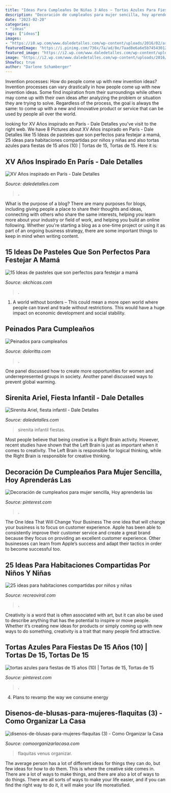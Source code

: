 ```yaml
---
title: "Ideas Para Cumpleaños De Niñas 3 Años ~ Tortas Azules Para Fiestas De 15 Años (10)"
description: "Decoración de cumpleaños para mujer sencilla, hoy aprenderás las"
date: "2023-02-20"
categories:
- "ideas"
tags: ["ideas"]
images:
- "https://i0.wp.com/www.daledetalles.com/wp-content/uploads/2016/02/ariel2.jpg"
featuredImage: "https://i.pinimg.com/736x/7a/ad/8e/7aad8e6a6e5b745430120eadb04b0e56.jpg"
featured_image: "https://i2.wp.com/www.daledetalles.com/wp-content/uploads/2016/01/paris3.jpg"
image: "https://i2.wp.com/www.daledetalles.com/wp-content/uploads/2016/01/paris3.jpg"
ShowToc: true
author: "Darlene Schamberger"
---
```



Invention processes: How do people come up with new invention ideas?
Invention processes can vary drastically in how people come up with new invention ideas. Some find inspiration from their surroundings while others may come up with their own ideas after analyzing the problem or situation they are trying to solve. Regardless of the process, the goal is always the same: to come up with a new and innovative product or service that can be used by people all over the world.

	

		
looking for XV Años inspirado en París - Dale Detalles you've visit to the right web. We have 8 Pictures about XV Años inspirado en París - Dale Detalles like 15 Ideas de pasteles que son perfectos para festejar a mamá, 25 ideas para habitaciones compartidas por niños y niñas and also tortas azules para fiestas de 15 años (10) | Tortas de 15, Tortas de 15. Here it is:
		
    
## XV Años Inspirado En París - Dale Detalles

<img loading=lazy src="https://i2.wp.com/www.daledetalles.com/wp-content/uploads/2016/01/paris3.jpg" onerror="this.onerror=null;this.src='https://tse1.mm.bing.net/th?id=OIP.ITHNRmXNnJHxYuKB1Yt3uwHaJ4&amp;pid=15.1';" alt="XV Años inspirado en París - Dale Detalles">

_Source: daledetalles.com_

>. 

	

What is the purpose of a blog?
There are many purposes for blogs, including giving people a place to share their thoughts and ideas, connecting with others who share the same interests, helping you learn more about your industry or field of work, and helping you build an online following. Whether you're starting a blog as a one-time project or using it as part of an ongoing business strategy, there are some important things to keep in mind when writing content.

    
## 15 Ideas De Pasteles Que Son Perfectos Para Festejar A Mamá

<img loading=lazy src="https://www.okchicas.com/wp-content/uploads/2020/04/Pastel-13-525x700.jpg" onerror="this.onerror=null;this.src='https://tse3.mm.bing.net/th?id=OIP.2rSSXa4ndIcImQsalmfuOAHaJ4&amp;pid=15.1';" alt="15 Ideas de pasteles que son perfectos para festejar a mamá">

_Source: okchicas.com_

>. 

	

1. A world without borders – This could mean a more open world where people can travel and trade without restrictions. This would have a huge impact on economic development and social stability. 

    
## Peinados Para Cumpleaños

<img loading=lazy src="http://doloritta.com/images5/0217L/peinados-para-cumpleaos/peinados-para-cumpleaos-14_14.jpg" onerror="this.onerror=null;this.src='https://tse4.mm.bing.net/th?id=OIP.oDqyzc5YVPjTwbPYox47EgAAAA&amp;pid=15.1';" alt="Peinados para cumpleaños">

_Source: doloritta.com_

>. 

	

One panel discussed how to create more opportunities for women and underrepresented groups in society. Another panel discussed ways to prevent global warming.

    
## Sirenita Ariel, Fiesta Infantil - Dale Detalles

<img loading=lazy src="https://i0.wp.com/www.daledetalles.com/wp-content/uploads/2016/02/ariel2.jpg" onerror="this.onerror=null;this.src='https://tse1.mm.bing.net/th?id=OIP.MshglVEArjMb_6M-VJKi4gHaNJ&amp;pid=15.1';" alt="Sirenita Ariel, fiesta infantil - Dale Detalles">

_Source: daledetalles.com_

>sirenita infantil fiestas. 

	

Most people believe that being creative is a Right Brain activity. However, recent studies have shown that the Left Brain is just as important when it comes to creativity. The Left Brain is responsible for logical thinking, while the Right Brain is responsible for creative thinking.

    
## Decoración De Cumpleaños Para Mujer Sencilla, Hoy Aprenderás Las

<img loading=lazy src="https://i.pinimg.com/736x/7a/ad/8e/7aad8e6a6e5b745430120eadb04b0e56.jpg" onerror="this.onerror=null;this.src='https://tse4.mm.bing.net/th?id=OIP.iuwsRGogL-Wnk2TCywGcqgAAAA&amp;pid=15.1';" alt="Decoración de cumpleaños para mujer sencilla, Hoy aprenderás las">

_Source: pinterest.com_

>. 

	

The One Idea That Will Change Your Business
The one idea that will change your business is to focus on customer experience. Apple has been able to consistently improve their customer service and create a great brand because they focus on providing an excellent customer experience. Other businesses can learn from Apple’s success and adapt their tactics in order to become successful too.

    
## 25 Ideas Para Habitaciones Compartidas Por Niños Y Niñas

<img loading=lazy src="https://www.recreoviral.com/wp-content/uploads/2015/10/Creativas-habitaciones-compartidas-por-niños-y-niñas-21-730x577.jpg" onerror="this.onerror=null;this.src='https://tse4.mm.bing.net/th?id=OIP.HSixxCTaaZKFSJBaGvmdowHaF2&amp;pid=15.1';" alt="25 ideas para habitaciones compartidas por niños y niñas">

_Source: recreoviral.com_

>. 

	

Creativity is a word that is often associated with art, but it can also be used to describe anything that has the potential to inspire or move people. Whether it’s creating new ideas for products or simply coming up with new ways to do something, creativity is a trait that many people find attractive.

    
## Tortas Azules Para Fiestas De 15 Años (10) | Tortas De 15, Tortas De 15

<img loading=lazy src="https://i.pinimg.com/736x/eb/44/21/eb44213c748f37698515222a93771e9d--color-azul-vale.jpg" onerror="this.onerror=null;this.src='https://tse1.mm.bing.net/th?id=OIP.13hUTuV4xo2eNwf9ifTkjQHaJ3&amp;pid=15.1';" alt="tortas azules para fiestas de 15 años (10) | Tortas de 15, Tortas de 15">

_Source: pinterest.com_

>. 

	

4. Plans to revamp the way we consume energy 

    
## Disenos-de-blusas-para-mujeres-flaquitas (3) - Como Organizar La Casa

<img loading=lazy src="https://comoorganizarlacasa.com/wp-content/uploads/2020/11/disenos-de-blusas-para-mujeres-flaquitas-3.jpg" onerror="this.onerror=null;this.src='https://tse1.mm.bing.net/th?id=OIP.DQ73I44XxhCulAdB_ufb1gHaKX&amp;pid=15.1';" alt="disenos-de-blusas-para-mujeres-flaquitas (3) - Como Organizar la Casa">

_Source: comoorganizarlacasa.com_

>flaquitas venus organizar. 

	

The average person has a lot of different ideas for things they can do, but few ideas for how to do them. This is where the creative side comes in. There are a lot of ways to make things, and there are also a lot of ways to do things. There are all sorts of ways to make your life easier, and if you can find the right way to do it, it will make your life moreatisfied.


